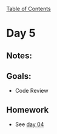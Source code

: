 [Table of Contents](/README.md)

# Day 5

## Notes:

## Goals:
* Code Review

## Homework
* See [day 04](../day-04)